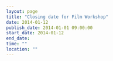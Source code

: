 ```yaml
---
layout: page
title: "Closing date for Film Workshop"
date: 2014-01-12
publish_date: 2014-01-01 09:00:00
start_date: 2014-01-12
end_date: 
time: ""
location: ""
---
```


